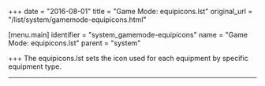 +++
date = "2016-08-01"
title = "Game Mode: equipicons.lst"
original_url = "/list/system/gamemode-equipicons.html"

[menu.main]
    identifier = "system_gamemode-equipicons"
    name = "Game Mode: equipicons.lst"
    parent = "system"
    
+++
The <span class="lstfile"> equipicons.lst </span> sets the icon used for
each equipment by specific equipment type.

------------------------------------------------------------------------


